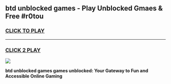 
## btd unblocked games - Play Unblocked Gmaes & Free #r0tou
<h3>
<a href="https://premium.freeplayer.one?title=btd_unblocked_games&ref=01M">CLICK TO PLAY</a></h3>
<hr>

<h3>
<a href="https://premium.freeplayer.one?title=btd_unblocked_games&ref=01M">CLICK 2 PLAY</a>
  
</h3>

<a href="https://premium.freeplayer.one?title=btd_unblocked_games&ref=01M"><img src="https://clearcache.store/games.png"></a>


**btd unblocked games games unblocked: Your Gateway to Fun and Accessible Online Gaming**
